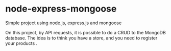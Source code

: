 # node-express-mongoose

Simple project using node.js, express.js and mongoose

On this project, by API requests, it is possible to do a CRUD to the MongoDB database. The idea is to think you have a store, and you need to register your products .

